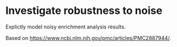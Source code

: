 # Investigate robustness to noise

Explictly model noisy enrichment analysis results.

Based on https://www.ncbi.nlm.nih.gov/pmc/articles/PMC2887944/.
